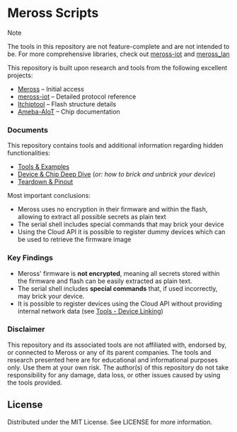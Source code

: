 # Meross Scripts

> [!NOTE]
> The tools in this repository are not feature-complete and are not intended
> to be. For more comprehensive libraries, check out [meross-iot](https://github.com/albertogeniola/MerossIot)
> and [meross_lan](https://github.com/krahabb/meross_lan)

This repository is built upon research and tools from the following excellent projects:
* [Meross](https://github.com/bytespider/Meross) – Initial access
* [meross-iot](https://github.com/albertogeniola/MerossIot) – Detailed protocol reference
* [ltchiptool](https://github.com/libretiny-eu/ltchiptool) – Flash structure details
* [Ameba-AIoT](https://github.com/orgs/Ameba-AIoT/repositories) – Chip documentation

### Documents

This repository contains tools and additional information regarding hidden functionalities:

* [Tools & Examples](doc/tools.md)
* [Device & Chip Deep Dive](doc/firmware.md) (*or: how to brick and unbrick your device*)
* [Teardown & Pinout](doc/teardown.md)

Most important conclusions:

- Meross uses no encryption in their firmware and within the flash, allowing to extract all possible secrets as plain text
- The serial shell includes special commands that may brick your device
- Using the Cloud API it is possible to register dummy devices which can be used to retrieve the firmware image


### Key Findings

- Meross' firmware is **not encrypted**, meaning all secrets stored within the firmware and flash can be easily extracted as plain text.
- The serial shell includes **special commands** that, if used incorrectly, may brick your device.
- It is possible to register devices using the Cloud API without providing
  internal network data (see [Tools - Device Linking](doc/tools.md#device-linking))

### Disclaimer

This repository and its associated tools are not affiliated with, endorsed by, or connected to Meross or any of its parent companies. The tools and research presented here are for educational and informational purposes only. Use them at your own risk. The author(s) of this repository do not take responsibility for any damage, data loss, or other issues caused by using the tools provided.

## License

Distributed under the MIT License. See LICENSE for more information.